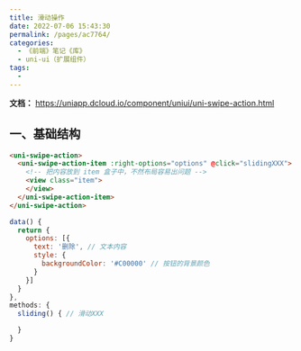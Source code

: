 ```yaml
---
title: 滑动操作
date: 2022-07-06 15:43:30
permalink: /pages/ac7764/
categories:
  - 《前端》笔记《库》
  - uni-ui（扩展组件）
tags:
  - 
---
```

**文档：** https://uniapp.dcloud.io/component/uniui/uni-swipe-action.html

## 一、基础结构
  ```html
  <uni-swipe-action>
    <uni-swipe-action-item :right-options="options" @click="slidingXXX">
      <!-- 把内容放到 item 盒子中，不然布局容易出问题 -->
      <view class="item">
      </view>
    </uni-swipe-action-item>
  </uni-swipe-action>
  ```

  ```js
  data() {
    return {
      options: [{
        text: '删除', // 文本内容
        style: {
          backgroundColor: '#C00000' // 按钮的背景颜色
        }
      }]
    }
  },
  methods: {
    sliding() { // 滑动XXX

    }
  }
  ```